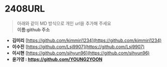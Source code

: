 # 2408URL
> 아래와 같이 MD 방식으로 개인 url을 추가해 주세요<br>
**이름:github 주소**

* **김미리** [https://github.com/kimmiri1234](https://github.com/kimmiri1234)
* **이수진** [https://github.com/Lsj9907](https://github.com/Lsj9907)
* **이시현** [https://github.com/sihyun96](https://github.com/sihyun96)
* **윤가영 : https://github.com/YOUNG2YOON**